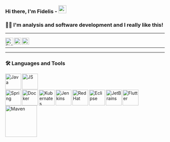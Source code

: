 ### Hi there, I'm Fidelis - <img src="https://media.giphy.com/media/hvRJCLFzcasrR4ia7z/giphy.gif" width="25px" height="25px">
### 🧔🏻 I'm analysis and software development and I really like this!

<!-- Spacer Horizontal -->
----------------------
<p>
<a href="mailto:fidelis.solucoes@gmail.com">
  <img align="left" alt="Fidelis | Gmail" width="25px" src="https://upload.wikimedia.org/wikipedia/commons/7/7e/Gmail_icon_%282020%29.svg" />
</a>

<a href="https://www.linkedin.com/in/fidelis-guimaraes/">
  <img align="left" alt="Fidelis Guimarães | LinkedIN" width="22px" src="https://raw.githubusercontent.com/peterthehan/peterthehan/master/assets/linkedin.svg" />
</a>

<a href="https://www.instagram.com/guimaraesfidelis">
  <img align="left" alt="Fidelis Guimarães | Instagram" width="22px" src="https://upload.wikimedia.org/wikipedia/commons/9/96/Instagram.svg" />
</a><br>
</p>

<!-- Spacer Horizontal -->
----------------------


<!-- Spacer Horizontal -->
----------------------

### 🛠 Languages and Tools
<!-- Editors -->
<!-- java -->
<img align="left" alt="Java" width="50px" src="https://www.vectorlogo.zone/logos/java/java-icon.svg" />
<!-- js -->
<img align="left" alt="JS" height="50px" src="https://i.pinimg.com/736x/28/75/3d/28753ddf79d70042ba86564947e13bf5.jpg" />

<br>
<br>
<br>
<img align="left" alt="Spring" height="50px" src="https://www.vectorlogo.zone/logos/springio/springio-icon.svg" />
<img align="left" alt="Docker" height="50px" src="https://www.vectorlogo.zone/logos/docker/docker-icon.svg" />
<img align="left" alt="Kubernates" height="50px" src="https://www.vectorlogo.zone/logos/kubernetes/kubernetes-icon.svg" />
<img align="left" alt="Jenkins" height="50px" src="https://www.vectorlogo.zone/logos/jenkins/jenkins-icon.svg" />
<img align="left" alt="RedHat" height="50px" src="https://www.vectorlogo.zone/logos/redhat/redhat-icon.svg" />
<img align="left" alt="Eclipse" height="50px" src="https://www.vectorlogo.zone/logos/eclipse/eclipse-icon.svg" />
<img align="left" alt="JetBrains" height="50px" src="https://www.vectorlogo.zone/logos/jetbrains/jetbrains-icon.svg" />
<img align="left" alt="Flutter" height="50px" src="https://i.pinimg.com/originals/44/51/b1/4451b16f14d94961bbc5a1a29c2d3459.jpg" />
<img align="left" alt="Maven" width="100px" src="https://miro.medium.com/max/743/1*M7gYkSDwC5ny9SxxBwzozA.png" />



[gmail]: mailto:fidelis.solucoes@gmail.com
[instagram]: https://instagram.com/guimaraesfidelis
[linkedin]: https://linkedin.com/in/fidelis-guimaraes




